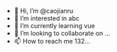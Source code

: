 - 👋 Hi, I’m @caojianru
- 👀 I’m interested in abc
- 🌱 I’m currently learning vue
- 💞️ I’m looking to collaborate on ...
- 📫 How to reach me 132...

<!---
caojianru/caojianru is a ✨ special ✨ repository because its `README.md` (this file) appears on your GitHub profile.
You can click the Preview link to take a look at your changes.
--->
